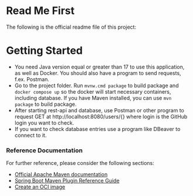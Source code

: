 # Read Me First

The following is the official readme file of this project:

# Getting Started

* You need Java version equal or greater than 17 to use this application, as well as Docker. You should also have 
a program to send requests, f.ex. Postman.
* Go to the project folder. Run `mvnw.cmd package` to build package and `docker compose up` so the docker will 
start necessary containers, including database. If you have Maven installed, you can use `mvn package` to build
package. 
* After starting rest-api and database, use Postman or other program to request GET 
at http://localhost:8080/users/{} where login is the GitHub login you want to check.
* If you want to check database entries use a program like DBeaver to connect to it.

### Reference Documentation

For further reference, please consider the following sections:

* [Official Apache Maven documentation](https://maven.apache.org/guides/index.html)
* [Spring Boot Maven Plugin Reference Guide](https://docs.spring.io/spring-boot/docs/3.1.0/maven-plugin/reference/html/)
* [Create an OCI image](https://docs.spring.io/spring-boot/docs/3.1.0/maven-plugin/reference/html/#build-image)